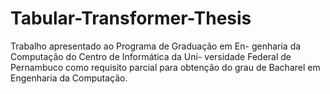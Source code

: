 # Tabular-Transformer-Thesis
Trabalho apresentado ao Programa de Graduação em En- genharia da Computação do Centro de Informática da Uni- versidade Federal de Pernambuco como requisito parcial para obtenção do grau de Bacharel em Engenharia da Computação.
